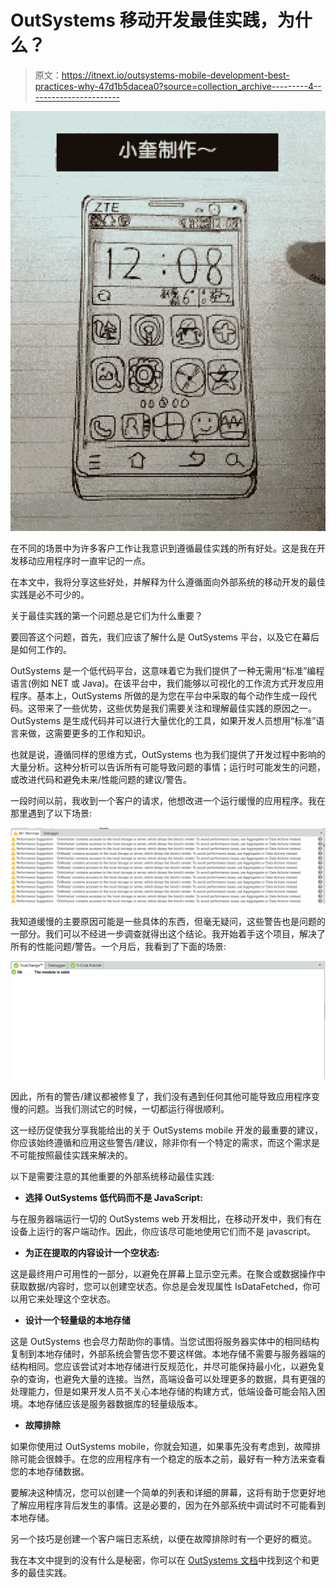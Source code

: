 # OutSystems 移动开发最佳实践，为什么？

> 原文：<https://itnext.io/outsystems-mobile-development-best-practices-why-47d1b5dacea0?source=collection_archive---------4----------------------->

![](img/6ed621cb66f1c9c61a7f47314b23a7c0.png)

在不同的场景中为许多客户工作让我意识到遵循最佳实践的所有好处。这是我在开发移动应用程序时一直牢记的一点。

在本文中，我将分享这些好处，并解释为什么遵循面向外部系统的移动开发的最佳实践是必不可少的。

关于最佳实践的第一个问题总是它们为什么重要？

要回答这个问题，首先，我们应该了解什么是 OutSystems 平台，以及它在幕后是如何工作的。

OutSystems 是一个低代码平台，这意味着它为我们提供了一种无需用“标准”编程语言(例如 NET 或 Java)。在该平台中，我们能够以可视化的工作流方式开发应用程序。基本上，OutSystems 所做的是为您在平台中采取的每个动作生成一段代码。这带来了一些优势，这些优势是我们需要关注和理解最佳实践的原因之一。OutSystems 是生成代码并可以进行大量优化的工具，如果开发人员想用“标准”语言来做，这需要更多的工作和知识。

也就是说，遵循同样的思维方式，OutSystems 也为我们提供了开发过程中影响的大量分析。这种分析可以告诉所有可能导致问题的事情；运行时可能发生的问题，或改进代码和避免未来/性能问题的建议/警告。

一段时间以前，我收到一个客户的请求，他想改进一个运行缓慢的应用程序。我在那里遇到了以下场景:

![](img/6864aff0ad8a01fe7c8b5967f6c92e8d.png)

我知道缓慢的主要原因可能是一些具体的东西，但毫无疑问，这些警告也是问题的一部分。我们可以不经进一步调查就得出这个结论。我开始着手这个项目，解决了所有的性能问题/警告。一个月后，我看到了下面的场景:

![](img/e81c6ad7cdc7dd2ed2096bc0bda96f49.png)

因此，所有的警告/建议都被修复了，我们没有遇到任何其他可能导致应用程序变慢的问题。当我们测试它的时候，一切都运行得很顺利。

这一经历促使我分享我能给出的关于 OutSystems mobile 开发的最重要的建议，你应该始终遵循和应用这些警告/建议，除非你有一个特定的需求，而这个需求是不可能按照最佳实践来解决的。

以下是需要注意的其他重要的外部系统移动最佳实践:

*   **选择 OutSystems 低代码而不是 JavaScript:**

与在服务器端运行一切的 OutSystems web 开发相比，在移动开发中，我们有在设备上运行的客户端动作。因此，你应该尽可能地使用它们而不是 javascript。

*   **为正在提取的内容设计一个空状态:**

这是最终用户可用性的一部分，以避免在屏幕上显示空元素。在聚合或数据操作中获取数据/内容时，您可以创建空状态。你总是会发现属性 IsDataFetched，你可以用它来处理这个空状态。

*   **设计一个轻量级的本地存储**

这是 OutSystems 也会尽力帮助你的事情。当您试图将服务器实体中的相同结构复制到本地存储时，外部系统会警告您不要这样做。本地存储不需要与服务器端的结构相同。您应该尝试对本地存储进行反规范化，并尽可能保持最小化，以避免复杂的查询，也避免大量的连接。当然，高端设备可以处理更多的数据，具有更强的处理能力，但是如果开发人员不关心本地存储的构建方式，低端设备可能会陷入困境。本地存储应该是服务器数据库的轻量级版本。

*   **故障排除**

如果你使用过 OutSystems mobile，你就会知道，如果事先没有考虑到，故障排除可能会很棘手。在您的应用程序有一个稳定的版本之前，最好有一种方法来查看您的本地存储数据。

要解决这种情况，您可以创建一个简单的列表和详细的屏幕，这将有助于您更好地了解应用程序背后发生的事情。这是必要的，因为在外部系统中调试时不可能看到本地存储。

另一个技巧是创建一个客户端日志系统，以便在故障排除时有一个更好的概览。

我在本文中提到的没有什么是秘密，你可以在 [OutSystems 文档](https://success.outsystems.com/Documentation/Best_Practices/OutSystems_Mobile_Best_Practices)中找到这个和更多的最佳实践。